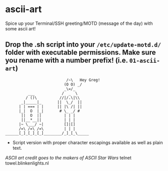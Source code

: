 ascii-art
=========

Spice up your Terminal/SSH greeting/MOTD (message of the day) with some ascii art!

## Drop the .sh script into your `/etc/update-motd.d/` folder with executable permissions. Make sure you rename with a number prefix! (i.e.  `01-ascii-art`)

                               /~\   Hey Greg!
                              (O O) _/                 
                              _\=/_                         
              ___            /  _  \                         
             / ()\          //|/.\|\\                        
           _|_____|_       ||  \_/  ||                       
          | | === | |      || |\ /| ||                       
          |_|  O  |_|       # \_ _/ #                        
           ||  O  ||          | | |                          
           ||__*__||          | | |                          
          |~ \___/ ~|         []|[]                          
          /=\ /=\ /=\         | | |                          
    ______[_]_[_]_[_]________/_]_[_\_____

+ Script version with proper character escapings available as well as plain text.


*ASCII art credit goes to the makers of ASCII Star Wars*
    telnet towel.blinkenlights.nl
